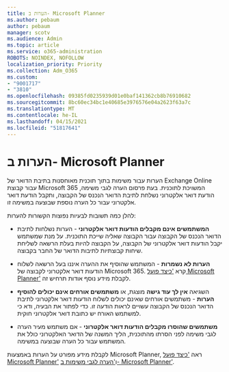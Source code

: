 ```yaml
---
title: הערות ב- Microsoft Planner
ms.author: pebaum
author: pebaum
manager: scotv
ms.audience: Admin
ms.topic: article
ms.service: o365-administration
ROBOTS: NOINDEX, NOFOLLOW
localization_priority: Priority
ms.collection: Adm_O365
ms.custom:
- "9001717"
- "3810"
ms.openlocfilehash: 09385fd0235939d01e0baf141362cb8b76910682
ms.sourcegitcommit: 8bc60ec34bc1e40685e3976576e04a2623f63a7c
ms.translationtype: MT
ms.contentlocale: he-IL
ms.lasthandoff: 04/15/2021
ms.locfileid: "51817641"
---
```

# <a name="comments-in-microsoft-planner"></a>הערות ב- Microsoft Planner

הערות עבור משימות בתוך תוכנית מאוחסנות בתיבת הדואר של Exchange Online עבור קבוצת Microsoft 365 המשויכת לתוכנית.  בעת פרסום הערה לגבי משימה, הודעת דואר אלקטרוני נשלחת לתיבת הדואר הנכנס של הקבוצה, ותקבל הודעת דואר אלקטרוני עבור כל הערה נוספת שבוצעה במשימה זו.

להלן כמה תשובות לבעיות נפוצות הקשורות להערות:

- **המשתמשים אינם מקבלים הודעות דואר אלקטרוני** - הערות נשלחות לתיבת הדואר הנכנס של הקבוצה עבור הקבוצה שאליה שייכת התוכנית. על מנת שמשתמש יקבל הודעות דואר אלקטרוני של הקבוצה, על הקבוצה להיות בעלת הרשאה לשליחת שיחות קבוצתיות לתיבות הדואר של החבר בקבוצה.

- **הערות לא נשמרות** - המשתמש שהוסיף את ההערה איננו בעל הרשאה לשלוח הודעות דואר אלקטרוני לקבוצה של Microsoft 365.  קרא ['כיצד פועל Microsoft Planner'](https://techcommunity.microsoft.com/t5/planner-blog/how-microsoft-planner-works/ba-p/1214736) לקבלת מידע נוסף אודות תרחיש זה.

- השגיאה **אין לך עוד גישה** מוצגת, או **משתמשים אורחים אינם יכולים להוסיף הערות** - משתמשים אורחים שאינם יכולים לשלוח הודעות דואר אלקטרוני לתיבת הדואר הנכנס של הקבוצה עשויים לראות הודעה זו. כדי לפתור את הבעיה, ודא כי למשתמש האורח יש כתובת דואר אלקטרוני חוקית.

- **משתמשים שהוסרו מקבלים הודעות דואר אלקטרוני** - אם משתמש מעיר הערה לגבי משימה לפני הסרתו מהתוכנית, הליך המשנה של הדואר האלקטרוני כולל את המשתמש עבור כל הערה שבוצעה במשימה.

לקבלת מידע מפורט על הערות באמצעות Microsoft Planner, ראה ['כיצד פועל Microsoft Planner'](https://techcommunity.microsoft.com/t5/planner-blog/how-microsoft-planner-works/ba-p/1214736) ו['הערה לגבי משימות ב- Microsoft Planner'](https://support.microsoft.com/office/fd4aedde-7785-4cd0-96ee-122fbc9140e1).
